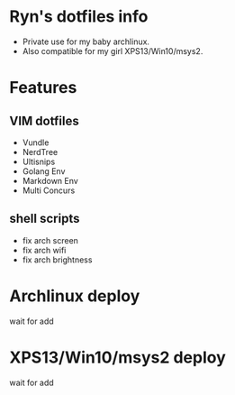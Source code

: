 # Ryn's dotfiles info
- Private use for my baby archlinux.
- Also compatible for my girl XPS13/Win10/msys2.

# Features

## VIM dotfiles

- Vundle
- NerdTree
- Ultisnips
- Golang Env
- Markdown Env
- Multi Concurs

## shell scripts

- fix arch screen
- fix arch wifi
- fix arch brightness

# Archlinux deploy
wait for add

# XPS13/Win10/msys2 deploy
wait for add
